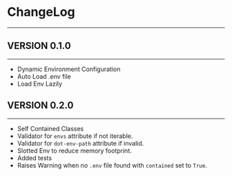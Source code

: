 # ChangeLog

---

## VERSION 0.1.0

---

- Dynamic Environment Configuration
- Auto Load .env file
- Load Env Lazily

## VERSION 0.2.0

---

- Self Contained Classes
- Validator for `envs` attribute if not iterable.
- Validator for `dot-env-path` attribute if invalid.
- Slotted Env to reduce memory footprint.
- Added tests
- Raises Warning when no `.env` file found with `contained` set to `True`.
